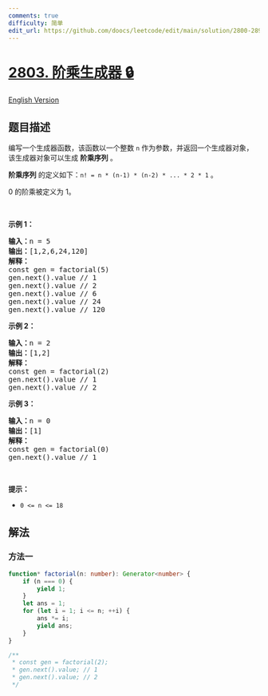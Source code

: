 ```yaml
---
comments: true
difficulty: 简单
edit_url: https://github.com/doocs/leetcode/edit/main/solution/2800-2899/2803.Factorial%20Generator/README.md
---
```


# [2803. 阶乘生成器 🔒](https://leetcode.cn/problems/factorial-generator)

[English Version](/solution/2800-2899/2803.Factorial%20Generator/README_EN.md)

## 题目描述

<!-- 这里写题目描述 -->

<p>编写一个生成器函数，该函数以一个整数 <code>n</code> 作为参数，并返回一个生成器对象，该生成器对象可以生成 <strong>阶乘序列</strong> 。</p>

<p><strong>阶乘序列</strong> 的定义如下：<code>n! = n * (n-1) * (n-2) * ... * 2 * 1</code>&nbsp;。</p>

<p>0 的阶乘被定义为 1。</p>

<p>&nbsp;</p>

<p><strong class="example">示例 1：</strong></p>

<pre>
<b>输入：</b>n = 5
<b>输出：</b>[1,2,6,24,120]
<b>解释：</b>
const gen = factorial(5)
gen.next().value // 1
gen.next().value // 2
gen.next().value // 6
gen.next().value // 24
gen.next().value // 120
</pre>

<p><strong class="example">示例 2：</strong></p>

<pre>
<b>输入：</b>n = 2
<b>输出：</b>[1,2]
<b>解释：</b>
const gen = factorial(2) 
gen.next().value // 1 
gen.next().value // 2 
</pre>

<p><strong class="example">示例 3：</strong></p>

<pre>
<b>输入：</b>n = 0
<b>输出：</b>[1]
<b>解释：</b>
const gen = factorial(0) 
gen.next().value // 1 
</pre>

<p>&nbsp;</p>

<p><strong>提示：</strong></p>

<ul>
	<li><code>0 &lt;= n &lt;= 18</code></li>
</ul>

## 解法

### 方法一

<!-- tabs:start -->

```ts
function* factorial(n: number): Generator<number> {
    if (n === 0) {
        yield 1;
    }
    let ans = 1;
    for (let i = 1; i <= n; ++i) {
        ans *= i;
        yield ans;
    }
}

/**
 * const gen = factorial(2);
 * gen.next().value; // 1
 * gen.next().value; // 2
 */
```

<!-- tabs:end -->

<!-- end -->
